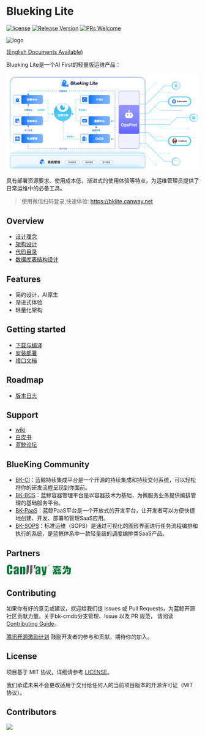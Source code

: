 # Blueking Lite



[![license](https://img.shields.io/badge/license-mit-brightgreen.svg?style=flat)](https://github.com/TencentBlueKing/bk-cmdb/blob/master/LICENSE.txt)
[![Release Version](https://img.shields.io/badge/release-dev--in--progress-orange.svg)](https://github.com/TencentBlueKing/bk-cmdb/releases)
[![PRs Welcome](https://img.shields.io/badge/PRs-welcome-brightgreen.svg)](https://github.com/TencentBlueKing/bk-cmdb/pulls)


![logo](./docs/resource/img/logo.png)

[(English Documents Available)](readme_en.md)

Blueking Lite是一个AI First的轻量版运维产品： 

![intro](./docs/resource/img/intro.png)

具有部署资源要求、使用成本低，渐进式的使用体验等特点，为运维管理员提供了日常运维中的必备工具。

> 使用微信扫码登录,快速体验: https://bklite.canway.net

## Overview
* [设计理念](docs/overview/design.md)
* [架构设计](docs/overview/architecture.md)
* [代码目录](docs/overview/code_framework.md)
* [数据库表结构设计](docs/db/README.md)

## Features
* 简约设计，AI原生
* 渐进式体验
* 轻量化架构

## Getting started

* [下载与编译](docs/overview/source_compile.md)
* [安装部署](deploy/docker-compose/Readme.md)
* [接口文档](docs/overview/api_doc.md)

## Roadmap

* [版本日志](docs/changelog/release.md)

## Support
- [wiki](https://github.com/TencentBlueKing/bk-cmdb/wiki)
- [白皮书](https://docs.bk.tencent.com/)
- [蓝鲸论坛](https://bk.tencent.com/s-mart/community)

## BlueKing Community
- [BK-CI](https://github.com/Tencent/bk-ci)：蓝鲸持续集成平台是一个开源的持续集成和持续交付系统，可以轻松将你的研发流程呈现到你面前。
- [BK-BCS](https://github.com/Tencent/bk-bcs)：蓝鲸容器管理平台是以容器技术为基础，为微服务业务提供编排管理的基础服务平台。
- [BK-PaaS](https://github.com/Tencent/bk-PaaS)：蓝鲸PaaS平台是一个开放式的开发平台，让开发者可以方便快捷地创建、开发、部署和管理SaaS应用。
- [BK-SOPS](https://github.com/Tencent/bk-sops)：标准运维（SOPS）是通过可视化的图形界面进行任务流程编排和执行的系统，是蓝鲸体系中一款轻量级的调度编排类SaaS产品。

## Partners
![jiawei](docs/resource/img/jiawei-logo.png)　

## Contributing
如果你有好的意见或建议，欢迎给我们提 Issues 或 Pull Requests，为蓝鲸开源社区贡献力量。关于bk-cmdb分支管理、Issue 以及 PR 规范，
请阅读 [Contributing Guide](docs/CONTRIBUTING.md)。

[腾讯开源激励计划](https://opensource.tencent.com/contribution) 鼓励开发者的参与和贡献，期待你的加入。


## License
项目基于 MIT 协议，详细请参考 [LICENSE](LICENSE.txt)。

我们承诺未来不会更改适用于交付给任何人的当前项目版本的开源许可证（MIT 协议）。

## Contributors

![](https://contrib.nn.ci/api?repo=TencentBlueKing/bk-lite)
